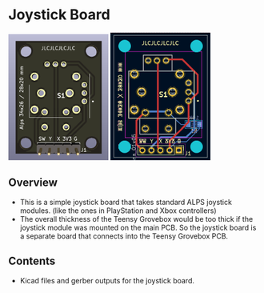 # Joystick Board
<img src=../images/pcb_joystick_front.png width=200>
<img src=../images/pcb_joystick_diagram.png width=200>

## Overview
- This is a simple joystick board that takes standard ALPS joystick modules. (like the ones in PlayStation and Xbox controllers)
- The overall thickness of the Teensy Grovebox would be too thick if the joystick module was mounted on the main PCB. So the joystick board is a separate board that connects into the Teensy Grovebox PCB.
## Contents
- Kicad files and gerber outputs for the joystick board.

